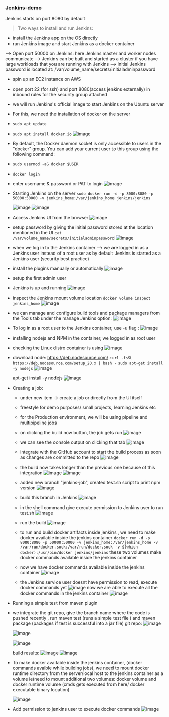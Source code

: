 ### Jenkins-demo

 Jenkins starts on port 8080 by default
 
 > Two ways to install and run Jenkins: 
  - install the Jenkins app on the OS directly
  - run Jenkins image and start Jenkins as a docker container

 --> Open port 50000 on Jenkins: here Jenkins master and worker nodes communicate
 --> Jenkins can be built and started as a cluster if you have large workloads that you are running with Jenkins
 --> Initial Jenkins password is located at: /var/volume_name/secrets/initialadminpassword

  - spin up an EC2 instance on AWS
  - open port 22 (for ssh) and port 8080(access jenkins externally) in inbound rules for the security group attached
  - we will run Jenkins's official image to start Jenkins on the Ubuntu server
    
  - For this, we need the installation of docker on the server
  - `sudo apt update`
  - `sudo apt install docker.io`
    ![image](https://github.com/hemu07/Jenkins-demo/assets/90203539/99c93d15-0b45-4d36-bcda-8886b79e6c9d)
    
  - By default, the Docker daemon socket is only accessible to users in the "docker" group. You can add your current user to this group using the following command:
  - `sudo usermod -aG docker $USER`
  - `docker login`
  - enter username & password or PAT to login
    ![image](https://github.com/hemu07/Jenkins-demo/assets/90203539/33abb65a-099e-426e-bd57-c91978f45ca5)
    
  - Starting Jenkins on the server
    `sudo docker run -d -p 8080:8080 -p 50000:50000 -v jenkins_home:/var/jenkins_home jenkins/jenkins`
    
    ![image](https://github.com/hemu07/Jenkins-demo/assets/90203539/735ff21e-a5b3-4e5b-a945-bd80a52d8062)
    ![image](https://github.com/hemu07/Jenkins-demo/assets/90203539/fa3361bd-1647-4913-9292-ecc2ed9122cf)

  - Access Jenkins UI from the browser
    ![image](https://github.com/hemu07/Jenkins-demo/assets/90203539/8446bafc-b637-489e-ae95-2dcbe9f5cf15)
 
  - setup password by giving the initial password stored at the location mentioned in the UI
    `cat /var/volume_name/secrets/initialadminpassword`
    ![image](https://github.com/hemu07/Jenkins-demo/assets/90203539/2a01d301-82c4-49dd-b20a-0c23406ebbe5)

  - when we log in to the Jenkins container --> we are logged in as a Jenkins user instead of a root user as by default Jenkins is started as a Jenkins user (security best practice)
    
  - install the plugins manually or automatically
    ![image](https://github.com/hemu07/Jenkins-demo/assets/90203539/7c494c78-53a2-444d-9afd-b90dafaa2a7a)

  - setup the first admin user
  - Jenkins is up and running
    ![image](https://github.com/hemu07/Jenkins-demo/assets/90203539/6bcd11bb-0f97-447e-8b58-18f869107b8e)

  - inspect the Jenkins mount volume location
    `docker volume inspect jenkins_home`
    ![image](https://github.com/hemu07/Jenkins-demo/assets/90203539/9facf09a-3f89-4880-a523-3740193725a3)

  - we can manage and configure build tools and package managers from the Tools tab under the manage Jenkins option:
    ![image](https://github.com/hemu07/Jenkins-demo/assets/90203539/9aae14da-4fec-467d-b77e-fde955562dc1)

  - To log in as a root user to the Jenkins container, use -u flag :
    ![image](https://github.com/hemu07/Jenkins-demo/assets/90203539/78d77032-b35c-408d-a321-333c588aff00)
    
  - installing nodejs and NPM in the container, we logged in as root user
  - checking the Linux distro container is using
    ![image](https://github.com/hemu07/Jenkins-demo/assets/90203539/bf7a7682-e13e-48d8-825b-92fc53ac28fc)

  - download node: https://deb.nodesource.com/
    `curl -fsSL https://deb.nodesource.com/setup_20.x | bash -`
    `sudo apt-get install -y nodejs`
    ![image](https://github.com/hemu07/Jenkins-demo/assets/90203539/6354baa0-a8d5-47ea-aaba-c237c9c89dda)

    apt-get install -y nodejs
    ![image](https://github.com/hemu07/Jenkins-demo/assets/90203539/b81d645d-59c5-405f-a1ff-14316aecc078)

  - Creating a job:
     - under new item -> create a job or directly from the UI itself
     - freestyle for demo purposes/ small projects, learning Jenkins etc
     - for the Production environment, we will be using pipeline and multipipeline jobs
     - on clicking the build now button, the job gets run
       ![image](https://github.com/hemu07/Jenkins-demo/assets/90203539/cff0e8b0-d9ce-49d5-a646-96fdaba0fad4)
     - we can see the console output on clicking that tab
       ![image](https://github.com/hemu07/Jenkins-demo/assets/90203539/b8f3dd28-9cbc-437d-8519-74173c4ad79c)
     - integrate with the GitHub account to start the build process as soon as changes are committed to the repo
       ![image](https://github.com/hemu07/Jenkins-demo/assets/90203539/e85cd60c-9dd0-43db-91ce-980d38d8321a)
     - the build now takes longer than the previous one because of this integration
       ![image](https://github.com/hemu07/Jenkins-demo/assets/90203539/64282678-557c-4d01-b929-64dceabd0f69)
       ![image](https://github.com/hemu07/Jenkins-demo/assets/90203539/79e8bcdf-e948-4a1b-af37-aa5970727bb0)

     - added new branch "jenkins-job", created test.sh script to print npm version
       ![image](https://github.com/hemu07/Jenkins-demo/assets/90203539/aced8685-535b-462b-b226-26ebedfbeb40)

     - build this branch in Jenkins
       ![image](https://github.com/hemu07/Jenkins-demo/assets/90203539/dd95a084-565c-4d74-9cd8-17f0419342a5)
     - in the shell command give execute permission to Jenkins user to run test.sh
       ![image](https://github.com/hemu07/Jenkins-demo/assets/90203539/b74b13f3-0065-4593-b4bf-0cf6c8ffc645)
     - run the build
       ![image](https://github.com/hemu07/Jenkins-demo/assets/90203539/1e1760a1-7dfe-4506-9b02-e9013b714c64)

    - to run and build docker artifacts inside jenkins , we need to make docker available inside the jenkins container
      `docker run -d -p 8080:8080 -p 50000:50000 -v jenkins_home:/var/jenkins_home -v /var/run/docker.sock:/var/run/docker.sock -v $(which docker):/usr/bin/docker jenkins/jenkins`
      these two volumes make docker commands available inside the jenkins container

    - now we have docker commands available inside the jenkins container
      ![image](https://github.com/hemu07/Jenkins-demo/assets/90203539/ee95e81c-a2a0-4f2b-a889-0abafe0ec474)

    - the Jenkins service user doesnt have permission to read, execute docker commands yet
      ![image](https://github.com/hemu07/Jenkins-demo/assets/90203539/24b617f0-5756-4d64-873c-85514ca2fb2a)
      now we are able to execute all the docker commands in the jenkins container
      ![image](https://github.com/hemu07/Jenkins-demo/assets/90203539/6e94a6e1-0ee0-44e3-98f6-6ad25e38c45f)

   - Running a simple test from maven plugin
   - we integrate the git repo, give the branch name where the code is pushed recently , run maven test (runs a simple test file ) and maven package (packages if test is successful into a jar file)
     git repo:
     ![image](https://github.com/hemu07/Jenkins-demo/assets/90203539/b6ba7d23-9c22-4128-a2b1-60245754a519)

     ![image](https://github.com/hemu07/Jenkins-demo/assets/90203539/8db767f8-b050-45bd-9593-608f03d56477)

     ![image](https://github.com/hemu07/Jenkins-demo/assets/90203539/1382aa51-299c-4fc5-9dc7-5e05a1669f6f)

     build results:
     ![image](https://github.com/hemu07/Jenkins-demo/assets/90203539/5118f9ca-4a21-40c4-921d-daf6006846e1)
     ![image](https://github.com/hemu07/Jenkins-demo/assets/90203539/bad68ae6-ab12-44e3-8fd9-1f7e5730ce5c)

- To make docker available inside the jenkins container, (docker commands avaible while building jobs), we need to mount docker runtime directory from the server/local host to the jenkins container as a volume
  ie(need to mount additional two volumes: docker volume and docker runtime volume (cmds gets executed from here/ docker executable binary location)

  ![image](https://github.com/hemu07/Jenkins-demo/assets/90203539/8c94d7b1-c4d9-484e-b53d-9d6e4ac0e035)

- Add permission to jenkins user to execute docker commands
  ![image](https://github.com/hemu07/Jenkins-demo/assets/90203539/a4fa3cfe-f3e3-4bf9-a911-52b8782643ae)
 
